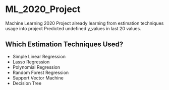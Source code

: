 # ML_2020_Project
Machine Learning 2020 Project already learning from estimation techniques usage into project 
Predicted undefined y_values in last 20 values.

## Which Estimation Techniques Used?
 * Simple Linear Regression
 * Lasso Regression
 * Polynomial Regression
 * Random Forest Regression
 * Support Vector Machine
 * Decision Tree
